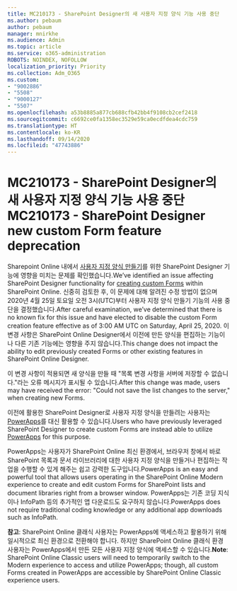```yaml
---
title: MC210173 - SharePoint Designer의 새 사용자 지정 양식 기능 사용 중단
ms.author: pebaum
author: pebaum
manager: mnirkhe
ms.audience: Admin
ms.topic: article
ms.service: o365-administration
ROBOTS: NOINDEX, NOFOLLOW
localization_priority: Priority
ms.collection: Adm_O365
ms.custom:
- "9002886"
- "5508"
- "9000127"
- "5507"
ms.openlocfilehash: a53b8885a877cb688cfb42bb4f9108cb2cef2418
ms.sourcegitcommit: c6692ce0fa1358ec3529e59ca0ecdfdea4cdc759
ms.translationtype: HT
ms.contentlocale: ko-KR
ms.lasthandoff: 09/14/2020
ms.locfileid: "47743886"
---
```

# <a name="mc210173---sharepoint-designer-new-custom-form-feature-deprecation"></a><span data-ttu-id="2567e-102">MC210173 - SharePoint Designer의 새 사용자 지정 양식 기능 사용 중단</span><span class="sxs-lookup"><span data-stu-id="2567e-102">MC210173 - SharePoint Designer new custom Form feature deprecation</span></span>

<span data-ttu-id="2567e-103">Sharepoint Online 내에서 [사용자 지정 양식 만들기](https://support.microsoft.com/en-us/office/create-a-custom-list-form-using-sharepoint-designer-917d8fdb-ee00-4441-adb3-a94612d1d105?ui=en-us&rs=en-us&ad=us#bm2)를 위한 SharePoint Designer 기능에 영향을 미치는 문제를 확인했습니다.</span><span class="sxs-lookup"><span data-stu-id="2567e-103">We’ve identified an issue affecting SharePoint Designer functionality for [creating custom Forms](https://support.microsoft.com/en-us/office/create-a-custom-list-form-using-sharepoint-designer-917d8fdb-ee00-4441-adb3-a94612d1d105?ui=en-us&rs=en-us&ad=us#bm2) within SharePoint Online.</span></span> <span data-ttu-id="2567e-104">신중히 검토한 후, 이 문제에 대해 알려진 수정 방법이 없으며 2020년 4월 25일 토요일 오전 3시(UTC)부터 사용자 지정 양식 만들기 기능의 사용 중단을 결정했습니다.</span><span class="sxs-lookup"><span data-stu-id="2567e-104">After careful examination, we’ve determined that there is no known fix for this issue and have elected to disable the custom Form creation feature effective as of 3:00 AM UTC on Saturday, April 25, 2020.</span></span> <span data-ttu-id="2567e-105">이 변경 사항은 SharePoint Online Designer에서 이전에 만든 양식을 편집하는 기능이나 다른 기존 기능에는 영향을 주지 않습니다.</span><span class="sxs-lookup"><span data-stu-id="2567e-105">This change does not impact the ability to edit previously created Forms or other existing features in SharePoint Online Designer.</span></span>

<span data-ttu-id="2567e-106">이 변경 사항이 적용되면 새 양식을 만들 때 "목록 변경 사항을 서버에 저장할 수 없습니다."라는 오류 메시지가 표시될 수 있습니다.</span><span class="sxs-lookup"><span data-stu-id="2567e-106">After this change was made, users may have received the error: "Could not save the list changes to the server," when creating new Forms.</span></span>

<span data-ttu-id="2567e-107">이전에 활용한 SharePoint Designer로 사용자 지정 양식을 만들려는 사용자는 [PowerApps](https://docs.microsoft.com/powerapps/maker/canvas-apps/customize-list-form)를 대신 활용할 수 있습니다.</span><span class="sxs-lookup"><span data-stu-id="2567e-107">Users who have previously leveraged SharePoint Designer to create custom Forms are instead able to utilize [PowerApps](https://docs.microsoft.com/powerapps/maker/canvas-apps/customize-list-form) for this purpose.</span></span>

<span data-ttu-id="2567e-108">PowerApps는 사용자가 SharePoint Online 최신 환경에서, 브라우저 창에서 바로 SharePoint 목록과 문서 라이브러리에 대한 사용자 지정 양식을 만들거나 편집하는 작업을 수행할 수 있게 해주는 쉽고 강력한 도구입니다.</span><span class="sxs-lookup"><span data-stu-id="2567e-108">PowerApps is an easy and powerful tool that allows users operating in the SharePoint Online Modern experience to create and edit custom Forms for SharePoint lists and document libraries right from a browser window.</span></span> <span data-ttu-id="2567e-109">PowerApps는 기존 코딩 지식이나 InfoPath 등의 추가적인 앱 다운로드도 요구하지 않습니다.</span><span class="sxs-lookup"><span data-stu-id="2567e-109">PowerApps does not require traditional coding knowledge or any additional app downloads such as InfoPath.</span></span>

<span data-ttu-id="2567e-110">**참고**: SharePoint Online 클래식 사용자는 PowerApps에 액세스하고 활용하기 위해 일시적으로 최신 환경으로 전환해야 합니다. 하지만 SharePoint Online 클래식 환경 사용자는 PowerApps에서 만든 모든 사용자 지정 양식에 액세스할 수 있습니다.</span><span class="sxs-lookup"><span data-stu-id="2567e-110">**Note**: SharePoint Online Classic users will need to temporarily switch to the Modern experience to access and utilize PowerApps; though, all custom Forms created in PowerApps are accessible by SharePoint Online Classic experience users.</span></span>
